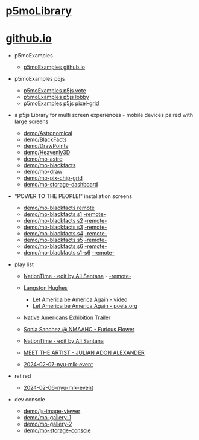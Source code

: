 # [p5moLibrary](https://github.com/molab-itp/p5moLibrary)

# [github.io](https://molab-itp.github.io/p5moLibrary/src?v=54)

- p5moExamples

  - [ p5moExamples github.io ](https://molab-itp.github.io/p5moExamples)

- p5moExamples p5js

  - [ p5moExamples p5js vote ](https://editor.p5js.org/jht9629-nyu/sketches/EEafnQwr1)
  - [ p5moExamples p5js lobby ](https://editor.p5js.org/jht9629-nyu/sketches/vP6sWN4Cu)
  - [ p5moExamples p5js pixel-grid ](https://editor.p5js.org/jht9629-nyu/sketches/CntV1JQNp)

- a p5js Library for multi screen experiences - mobile devices paired with large screens

  - [demo/Astronomical](demo/Astronomical?v=54)
  - [demo/BlackFacts](demo/BlackFacts?v=54)
  - [demo/DrawPoints](demo/DrawPoints?v=54)
  - [demo/Heavenly3D](demo/Heavenly3D?v=54)
  - [demo/mo-astro](demo/mo-astro?v=54)
  - [demo/mo-blackfacts](demo/mo-blackfacts?v=54)
  - [demo/mo-draw](demo/mo-draw?v=54)
  - [demo/mo-pix-chip-grid](demo/mo-pix-chip-grid?v=54)
  - [demo/mo-storage-dashboard](demo/mo-storage-dashboard?v=54)

- "POWER TO THE PEOPLE!" installation screens

  - [demo/mo-blackfacts remote](demo/mo-blackfacts?v=54)
  - [demo/mo-blackfacts s1](demo/mo-blackfacts?v=54&group=s1&qrcode=mo-blackfacts-qrcode-1.png) [-remote-](demo/mo-blackfacts?v=54&group=s1)
  - [demo/mo-blackfacts s2](demo/mo-blackfacts?v=54&group=s2&qrcode=mo-blackfacts-qrcode-2.png) [-remote-](demo/mo-blackfacts?v=54&group=s2)
  - [demo/mo-blackfacts s3](demo/mo-blackfacts?v=54&group=s3&qrcode=mo-blackfacts-qrcode-3.png) [-remote-](demo/mo-blackfacts?v=54&group=s3)
  - [demo/mo-blackfacts s4](demo/mo-blackfacts?v=54&group=s4&qrcode=mo-blackfacts-qrcode-4.png) [-remote-](demo/mo-blackfacts?v=54&group=s4)
  - [demo/mo-blackfacts s5](demo/mo-blackfacts?v=54&group=s5&qrcode=mo-blackfacts-qrcode-5.png) [-remote-](demo/mo-blackfacts?v=54&group=s5)
  - [demo/mo-blackfacts s6](demo/mo-blackfacts?v=54&group=s6&qrcode=mo-blackfacts-qrcode-6.png) [-remote-](demo/mo-blackfacts?v=54&group=s6)
  - [demo/mo-blackfacts s1-s6](demo/mo-blackfacts?v=54&group=s1,s2,s3,s4,s5,s6&qrcode=mo-blackfacts-qrcode-1-6.png) [-remote-](demo/mo-blackfacts?v=54&group=s1,s2,s3,s4,s5,s6)

- play list

  - [NationTime - edit by Ali Santana](demo/mo-videoplayer/?playlist=-UtKxghWlvY&title=NationTime%20-%20ELUCID%20-%20BETAMAX&qrcode=NationTime.png) - [-remote-](demo/mo-videoplayer/?playlist=-UtKxghWlvY&title=NationTime%20-%20ELUCID%20-%20BETAMAX)

  - [Langston Hughes ](demo/BlackFacts?playlist=XzI3huqpCi4)

    - [Let America be America Again - video](demo/mo-blackfacts?playlist=CFNM8GB_Yp0&title=%E2%98%85)
    - [Let America be America Again - poets.org](https://poets.org/poem/let-america-be-america-again)

  - [Native Americans Exhibition Trailer](demo/BlackFacts?playlist=hpjNGTYvpxw)

  - [Sonia Sanchez @ NMAAHC - Furious Flower](demo/mo-blackfacts?playlist=FNLp8e-cfgk&title=Sonia%20Sanchez)

  - [NationTime - edit by Ali Santana](demo/mo-videoplayer?playlist=-UtKxghWlvY&title=NationTime%20-%20ELUCID%20-%20BETAMAX&qrcode=NationTime.png)

  - [MEET THE ARTIST - JULIAN ADON ALEXANDER](demo/mo-blackfacts?playlist=wk0La_2igws&title=MEET%20THE%20ARTIST%20-%20JULIAN%20ADON%20ALEXANDE%20-%20What%20it%20is&qrcode=JULIAN.png)

  - [2024-02-07-nyu-mlk-event](demo/mo-blackfacts?playlist=lG758MniLYg&qrcode=annoucement-01.png&title=2024-02-07-nyu-mlk-event)

- retired

  - [2024-02-06-nyu-mlk-event](demo/mo-blackfacts?playlist=zbRz5xTaLYI&qrcode=annoucement-01.png&title=2024-02-06-nyu-mlk-event)
  <!-- - [Weapons of White Destruction - TJ](demo/mo-blackfacts?playlist=ob8YQPGJiHY&title=Weapons%20of%20White%20Destruction%20-%20TJ&&qrcode=TJ.png) -->

- dev console

  - [demo/js-image-viewer](demo/js-image-viewer?v=54)
  - [demo/mo-gallery-1](demo/mo-gallery-1?v=54)
  - [demo/mo-gallery-2](demo/mo-gallery-2?v=54)
  - [demo/mo-storage-console](demo/mo-storage-console?v=54)

<!--

- retired
  - [demo/mo-astro-host-0](demo/mo-astro-host-0?v=54)
  - [demo/mo-astro-host-1](demo/mo-astro-host-1?v=54)
  - [demo/mo-astro-remote-0](demo/mo-astro-remote-0?v=54)
  - [demo/mo-astro-remote-1](demo/mo-astro-remote-1?v=54)

  - [demo/mo-blackfacts-host](demo/mo-blackfacts-host?v=54)
  - [demo/mo-blackfacts-remote](demo/mo-blackfacts-remote?v=54)

# https://www.youtube.com/watch?v=hpjNGTYvpxw
# The Land Carries Our Ancestors: Contemporary Art by Native Americans Exhibition Trailer

 -->
